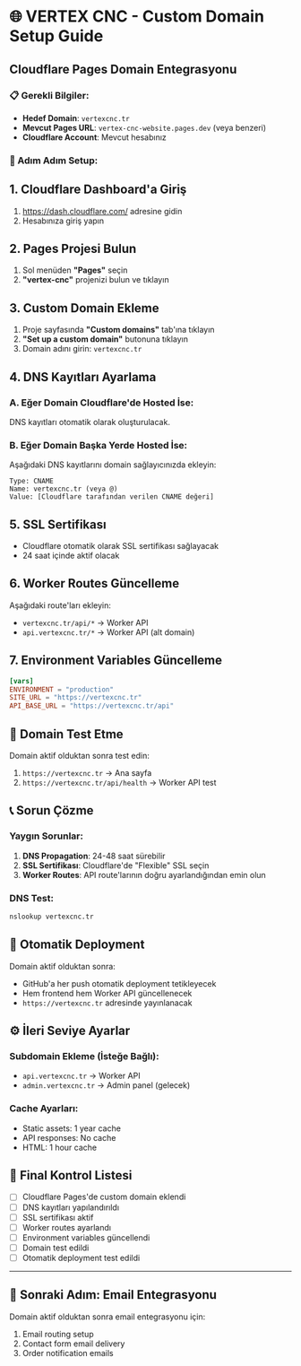 # 🌐 VERTEX CNC - Custom Domain Setup Guide

## Cloudflare Pages Domain Entegrasyonu

### 📋 Gerekli Bilgiler:
- **Hedef Domain**: `vertexcnc.tr`
- **Mevcut Pages URL**: `vertex-cnc-website.pages.dev` (veya benzeri)
- **Cloudflare Account**: Mevcut hesabınız

### 🔧 Adım Adım Setup:

## 1. Cloudflare Dashboard'a Giriş
1. https://dash.cloudflare.com/ adresine gidin
2. Hesabınıza giriş yapın

## 2. Pages Projesi Bulun
1. Sol menüden **"Pages"** seçin
2. **"vertex-cnc"** projenizi bulun ve tıklayın

## 3. Custom Domain Ekleme
1. Proje sayfasında **"Custom domains"** tab'ına tıklayın
2. **"Set up a custom domain"** butonuna tıklayın
3. Domain adını girin: `vertexcnc.tr`

## 4. DNS Kayıtları Ayarlama

### A. Eğer Domain Cloudflare'de Hosted İse:
DNS kayıtları otomatik olarak oluşturulacak.

### B. Eğer Domain Başka Yerde Hosted İse:
Aşağıdaki DNS kayıtlarını domain sağlayıcınızda ekleyin:

```
Type: CNAME
Name: vertexcnc.tr (veya @)
Value: [Cloudflare tarafından verilen CNAME değeri]
```

## 5. SSL Sertifikası
- Cloudflare otomatik olarak SSL sertifikası sağlayacak
- 24 saat içinde aktif olacak

## 6. Worker Routes Güncelleme

Aşağıdaki route'ları ekleyin:
- `vertexcnc.tr/api/*` → Worker API
- `api.vertexcnc.tr/*` → Worker API (alt domain)

## 7. Environment Variables Güncelleme

```toml
[vars]
ENVIRONMENT = "production"
SITE_URL = "https://vertexcnc.tr"
API_BASE_URL = "https://vertexcnc.tr/api"
```

## 🚀 Domain Test Etme

Domain aktif olduktan sonra test edin:
1. `https://vertexcnc.tr` → Ana sayfa
2. `https://vertexcnc.tr/api/health` → Worker API test

## 📞 Sorun Çözme

### Yaygın Sorunlar:
1. **DNS Propagation**: 24-48 saat sürebilir
2. **SSL Sertifikası**: Cloudflare'de "Flexible" SSL seçin
3. **Worker Routes**: API route'larının doğru ayarlandığından emin olun

### DNS Test:
```bash
nslookup vertexcnc.tr
```

## 🔄 Otomatik Deployment

Domain aktif olduktan sonra:
- GitHub'a her push otomatik deployment tetikleyecek
- Hem frontend hem Worker API güncellenecek
- `https://vertexcnc.tr` adresinde yayınlanacak

## ⚙️ İleri Seviye Ayarlar

### Subdomain Ekleme (İsteğe Bağlı):
- `api.vertexcnc.tr` → Worker API
- `admin.vertexcnc.tr` → Admin panel (gelecek)

### Cache Ayarları:
- Static assets: 1 year cache
- API responses: No cache
- HTML: 1 hour cache

## 🏁 Final Kontrol Listesi

- [ ] Cloudflare Pages'de custom domain eklendi
- [ ] DNS kayıtları yapılandırıldı
- [ ] SSL sertifikası aktif
- [ ] Worker routes ayarlandı
- [ ] Environment variables güncellendi
- [ ] Domain test edildi
- [ ] Otomatik deployment test edildi

---

## 📧 Sonraki Adım: Email Entegrasyonu

Domain aktif olduktan sonra email entegrasyonu için:
1. Email routing setup
2. Contact form email delivery
3. Order notification emails
